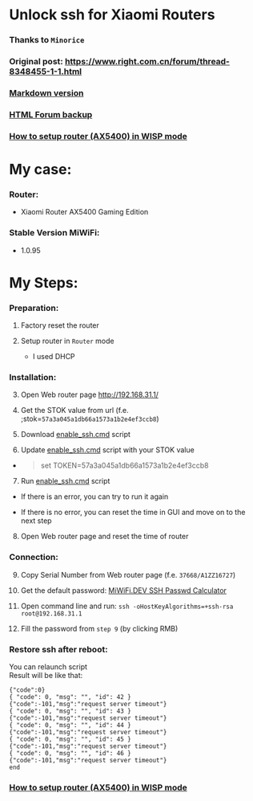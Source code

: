 # Unlock ssh for Xiaomi Routers

### Thanks to `Minorice`

### Original post: https://www.right.com.cn/forum/thread-8348455-1-1.html

### [Markdown version](https://github.com/dary1337/unlock-ssh-xiaomi-router/blob/master/BACKUP.md)

### [HTML Forum backup](https://github.com/dary1337/unlock-ssh-xiaomi-router/releases/tag/forum_backup)

### [How to setup router (AX5400) in WISP mode](https://github.com/dary1337/wisp-mode-redmi-ax5400)

# My case:

### Router: 
- Xiaomi Router AX5400 Gaming Edition

### Stable Version MiWiFi:
- 1.0.95

# My Steps:

### Preparation:

1) Factory reset the router

2) Setup router in `Router` mode
   - I used DHCP

### Installation:

3) Open Web router page http://192.168.31.1/

4) Get the STOK value from url (f.e. ;stok=`57a3a045a1db66a1573a1b2e4ef3ccb8`)

5) Download [enable_ssh.cmd](https://raw.githubusercontent.com/dary1337/unlock-ssh-xiaomi-router/refs/heads/master/enable_ssh.cmd) script 

6) Update [enable_ssh.cmd](https://raw.githubusercontent.com/dary1337/unlock-ssh-xiaomi-router/refs/heads/master/enable_ssh.cmd) script with your STOK value 

 - > set TOKEN=57a3a045a1db66a1573a1b2e4ef3ccb8

7) Run [enable_ssh.cmd](https://raw.githubusercontent.com/dary1337/unlock-ssh-xiaomi-router/refs/heads/master/enable_ssh.cmd) script

- If there is an error, you can try to run it again

- If there is no error, you can reset the time in GUI and move on to the next step

8) Open Web router page and reset the time of router

### Connection:

9) Copy Serial Number from Web router page (f.e. `37668/A1ZZ16727`)

10) Get the default password: [MiWiFi.DEV SSH Passwd Calculator](https://miwifi.dev/ssh)

11) Open command line and run: `ssh -oHostKeyAlgorithms=+ssh-rsa root@192.168.31.1`

12) Fill the password from `step 9` (by clicking RMB)

### Restore ssh after reboot:

You can relaunch script  
Result will be like that:
```
{"code":0}
{ "code": 0, "msg": "", "id": 42 }
{"code":-101,"msg":"request server timeout"}
{ "code": 0, "msg": "", "id": 43 }
{"code":-101,"msg":"request server timeout"}
{ "code": 0, "msg": "", "id": 44 }
{"code":-101,"msg":"request server timeout"}
{ "code": 0, "msg": "", "id": 45 }
{"code":-101,"msg":"request server timeout"}
{ "code": 0, "msg": "", "id": 46 }
{"code":-101,"msg":"request server timeout"}
end
```

### [How to setup router (AX5400) in WISP mode](https://github.com/dary1337/wisp-mode-redmi-ax5400)
